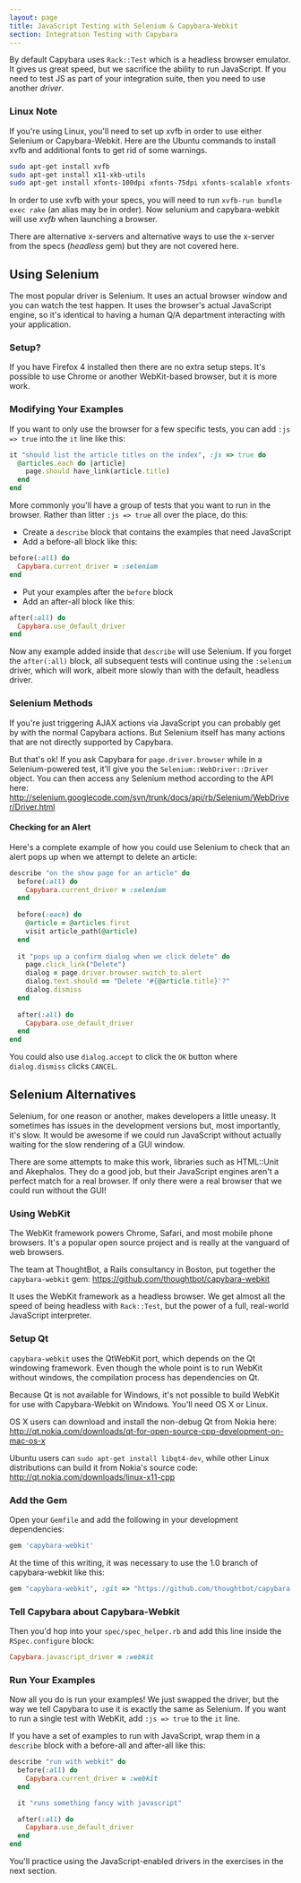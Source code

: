 ```yaml
---
layout: page
title: JavaScript Testing with Selenium & Capybara-Webkit
section: Integration Testing with Capybara
---
```


By default Capybara uses `Rack::Test` which is a headless browser emulator. It gives us great speed, but we sacrifice the ability to run JavaScript. If you need to test JS as part of your integration suite, then you need to use another _driver_.

### Linux Note

If you're using Linux, you'll need to set up xvfb in order to use either Selenium or Capybara-Webkit. Here are the Ubuntu commands to install xvfb and additional fonts to get rid of some warnings.

```bash
sudo apt-get install xvfb
sudo apt-get install x11-xkb-utils
sudo apt-get install xfonts-100dpi xfonts-75dpi xfonts-scalable xfonts-cyrillic
```

In order to use xvfb with your specs, you will need to run `xvfb-run bundle exec rake` (an alias may be in order).
Now selunium and capybara-webkit will use *xvfb* when launching a browser.

There are alternative x-servers and alternative ways to use the x-server from the specs (*headless* gem) but they are not covered here.


## Using Selenium

The most popular driver is Selenium. It uses an actual browser window and you can watch the test happen. It uses the browser's actual JavaScript engine, so it's identical to having a human Q/A department interacting with your application.

### Setup?

If you have Firefox 4 installed then there are no extra setup steps. It's possible to use Chrome or another WebKit-based browser, but it is more work.

### Modifying Your Examples

If you want to only use the browser for a few specific tests, you can add `:js => true` into the `it` line like this:

```ruby
it "should list the article titles on the index", :js => true do
  @articles.each do |article|
    page.should have_link(article.title)
  end
end
```

More commonly you'll have a group of tests that you want to run in the browser. Rather than litter `:js => true` all over the place, do this:

* Create a `describe` block that contains the examples that need JavaScript
* Add a before-all block like this:

```ruby
before(:all) do
  Capybara.current_driver = :selenium
end
```

* Put your examples after the `before` block
* Add an after-all block like this:

```ruby
after(:all) do
  Capybara.use_default_driver
end
```

Now any example added inside that `describe` will use Selenium.  If you forget the `after(:all)` block, all subsequent tests will continue using the `:selenium` driver, which will work, albeit more slowly than with the default, headless driver.

### Selenium Methods

If you're just triggering AJAX actions via JavaScript you can probably get by with the normal Capybara actions. But Selenium itself has many actions that are not directly supported by Capybara.

But that's ok! If you ask Capybara for `page.driver.browser` while in a Selenium-powered test, it'll give you the `Selenium::WebDriver::Driver` object. You can then access any Selenium method according to the API here: http://selenium.googlecode.com/svn/trunk/docs/api/rb/Selenium/WebDriver/Driver.html

#### Checking for an Alert

Here's a complete example of how you could use Selenium to check that an alert pops up when we attempt to delete an article:

```ruby
describe "on the show page for an article" do
  before(:all) do
    Capybara.current_driver = :selenium
  end
  
  before(:each) do
    @article = @articles.first
    visit article_path(@article)
  end
  
  it "pops up a confirm dialog when we click delete" do
    page.click_link("Delete")
    dialog = page.driver.browser.switch_to.alert
    dialog.text.should == "Delete '#{@article.title}'?"
    dialog.dismiss
  end    
  
  after(:all) do
    Capybara.use_default_driver
  end
end
```

You could also use `dialog.accept` to click the `OK` button where `dialog.dismiss` clicks `CANCEL`.

## Selenium Alternatives

Selenium, for one reason or another, makes developers a little uneasy. It sometimes has issues in the development versions but, most importantly, it's slow. It would be awesome if we could run JavaScript without actually waiting for the slow rendering of a GUI window.

There are some attempts to make this work, libraries such as HTML::Unit and Akephalos. They do a good job, but their JavaScript engines aren't a perfect match for a real browser. If only there were a real browser that we could run without the GUI!

### Using WebKit

The WebKit framework powers Chrome, Safari, and most mobile phone browsers. It's a popular open source project and is really at the vanguard of web browsers.

The team at ThoughtBot, a Rails consultancy in Boston, put together the `capybara-webkit` gem: https://github.com/thoughtbot/capybara-webkit

It uses the WebKit framework as a headless browser. We get almost all the speed of being headless with `Rack::Test`, but the power of a full, real-world JavaScript interpreter.

### Setup Qt

`capybara-webkit` uses the QtWebKit port, which depends on the Qt windowing framework. Even though the whole point is to run WebKit without windows, the compilation process has dependencies on Qt. 

Because Qt is not available for Windows, it's not possible to build WebKit for use with Capybara-Webkit on Windows. You'll need OS X or Linux.

OS X users can download and install the non-debug Qt from Nokia here: http://qt.nokia.com/downloads/qt-for-open-source-cpp-development-on-mac-os-x

Ubuntu users can `sudo apt-get install libqt4-dev`, while other Linux distributions can build it from Nokia's source code: http://qt.nokia.com/downloads/linux-x11-cpp

### Add the Gem

Open your `Gemfile` and add the following in your development dependencies:

```ruby
gem 'capybara-webkit'
```

At the time of this writing, it was necessary to use the 1.0 branch of capybara-webkit like this:

```ruby
gem "capybara-webkit", :git => "https://github.com/thoughtbot/capybara-webkit.git", :branch => "1.0"
```

### Tell Capybara about Capybara-Webkit

Then you'd hop into your `spec/spec_helper.rb` and add this line inside the `RSpec.configure` block:

```ruby
Capybara.javascript_driver = :webkit
```

### Run Your Examples

Now all you do is run your examples! We just swapped the driver, but the way we tell Capybara to use it is exactly the same as Selenium. If you want to run a single test with WebKit, add `:js => true` to the `it` line. 

If you have a set of examples to run with JavaScript, wrap them in a `describe` block with a before-all and after-all like this:

```ruby
describe "run with webkit" do
  before(:all) do
    Capybara.current_driver = :webkit
  end

  it "runs something fancy with javascript"

  after(:all) do
    Capybara.use_default_driver
  end
end
```

You'll practice using the JavaScript-enabled drivers in the exercises in the next section.